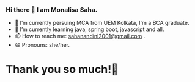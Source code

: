 ### Hi there 👋 I am Monalisa Saha.

- 📔 I’m currently persuing MCA from UEM Kolkata, I'm a BCA graduate.
- 🌱 I’m currently learning java, spring boot, javascript and all.
- 📫 How to reach me: sahanandini2001@gmail.com .
- 😄 Pronouns: she/her.

# Thank you so much!💖

